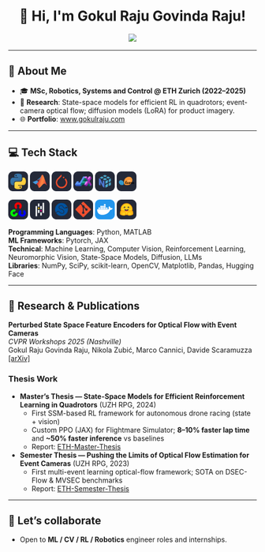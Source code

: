 <div align="center">
  
# 👋 Hi, I'm <strong>Gokul Raju Govinda Raju!</strong>

<picture>
  <source media="(prefers-color-scheme: dark)" srcset="https://readme-typing-svg.demolab.com?font=Fira+Code&weight=500&size=22&pause=900&color=9AE6B4&width=780&center=true&vCenter=true&lines=Machine+Learning+%E2%80%A2+Computer+Vision+%E2%80%A2+Reinforcement+Learning;Neuromorphic+Vision+%E2%80%A2+Sequence+Modeling+%E2%80%A2+Generative+AI;Open+to+collaboration+%26+roles">
  <img src="https://readme-typing-svg.demolab.com?font=Fira+Code&weight=500&size=22&pause=900&color=2B6CB0&width=780&center=true&vCenter=true&lines=Machine+Learning+%E2%80%A2+Computer+Vision+%E2%80%A2+Reinforcement+Learning;Neuromorphic+Vision+%E2%80%A2+Sequence+Modeling+%E2%80%A2+Generative+AI;Open+to+collaboration+%26+roles!">
</picture>

</div>

---

## 🚀 About Me
- 🎓 **MSc, Robotics, Systems and Control @ ETH Zurich (2022–2025)**   
- 🔬 **Research**: State-space models for efficient RL in quadrotors; event-camera optical flow; diffusion models (LoRA) for product imagery.  
- 🌐 **Portfolio**: <a href="https://www.gokulraju.com/" target="_blank">www.gokulraju.com</a>

---

## 💻 Tech Stack
<p>
  <img src="assets/Python-Dark.svg"    height="40" alt="Python" />
  <img src="assets/Matlab-Dark.svg"    height="40" alt="MATLAB" />
  <img src="assets/PyTorch-Dark.svg"   height="40" alt="PyTorch" />
  <img src="assets/Jax-Dark.svg"       height="40" alt="JAX" />
  <img src="assets/Numpy-Dark.svg"     height="40" alt="NumPy" />
  <img src="assets/ScikitLearn-Dark.svg" height="40" alt="scikit-learn" />
</p>
<p>
  <img src="assets/OpenCV-Dark.svg"    height="40" alt="OpenCV" />
  <img src="assets/Pandas-Dark.svg"    height="40" alt="Pandas" />
  <img src="assets/Scipy-Dark.svg"     height="40" alt="SciPy" />
  <img src="assets/Git-Dark.svg"       height="40" alt="Git" />
  <img src="assets/Docker.svg"    height="40" alt="Docker" />
  <img src="assets/Huggingface-Dark.svg" height="40" alt="Hugging Face" />
</p>

**Programming Languages**: Python, MATLAB  
**ML Frameworks**: Pytorch, JAX  
**Technical**: Machine Learning, Computer Vision, Reinforcement Learning, Neuromorphic Vision, State-Space Models, Diffusion, LLMs  
**Libraries**: NumPy, SciPy, scikit-learn, OpenCV, Matplotlib, Pandas, Hugging Face

---

## 🔬 Research & Publications
**Perturbed State Space Feature Encoders for Optical Flow with Event Cameras**  
  *CVPR Workshops 2025 (Nashville)*  
  Gokul Raju Govinda Raju, Nikola Zubić, Marco Cannici, Davide Scaramuzza  
  [[arXiv]](https://doi.org/10.48550/arXiv.2504.10669)

### Thesis Work
- **Master’s Thesis — State-Space Models for Efficient Reinforcement Learning in Quadrotors** (UZH RPG, 2024)  
  - First SSM-based RL framework for autonomous drone racing (state + vision)  
  - Custom PPO (JAX) for Flightmare Simulator; **8–10% faster lap time** and **~50% faster inference** vs baselines  
  - Report: <a href="https://github.com/BjfpgZOC/ETH-Master-Thesis" target="_blank">ETH-Master-Thesis</a>
- **Semester Thesis — Pushing the Limits of Optical Flow Estimation for Event Cameras** (UZH RPG, 2023)  
  - First multi-event learning optical-flow framework; SOTA on DSEC-Flow & MVSEC benchmarks 
  - Report: <a href="https://github.com/BjfpgZOC/ETH-Semester-Thesis" target="_blank">ETH-Semester-Thesis</a>

---

## 🤝 Let’s collaborate
- Open to **ML / CV / RL / Robotics** engineer roles and internships.
